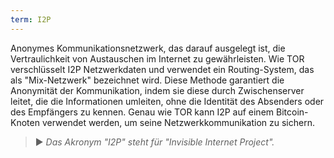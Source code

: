 ```yaml
---
term: I2P
---
```


Anonymes Kommunikationsnetzwerk, das darauf ausgelegt ist, die Vertraulichkeit von Austauschen im Internet zu gewährleisten. Wie TOR verschlüsselt I2P Netzwerkdaten und verwendet ein Routing-System, das als "Mix-Netzwerk" bezeichnet wird. Diese Methode garantiert die Anonymität der Kommunikation, indem sie diese durch Zwischenserver leitet, die die Informationen umleiten, ohne die Identität des Absenders oder des Empfängers zu kennen. Genau wie TOR kann I2P auf einem Bitcoin-Knoten verwendet werden, um seine Netzwerkkommunikation zu sichern.

> ► *Das Akronym "I2P" steht für "Invisible Internet Project".*
